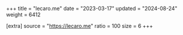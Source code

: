 +++
title = "lecaro.me"
date = "2023-03-17"
updated = "2024-08-24"
weight = 6412

[extra]
source = "https://lecaro.me"
ratio = 100
size = 6
+++
